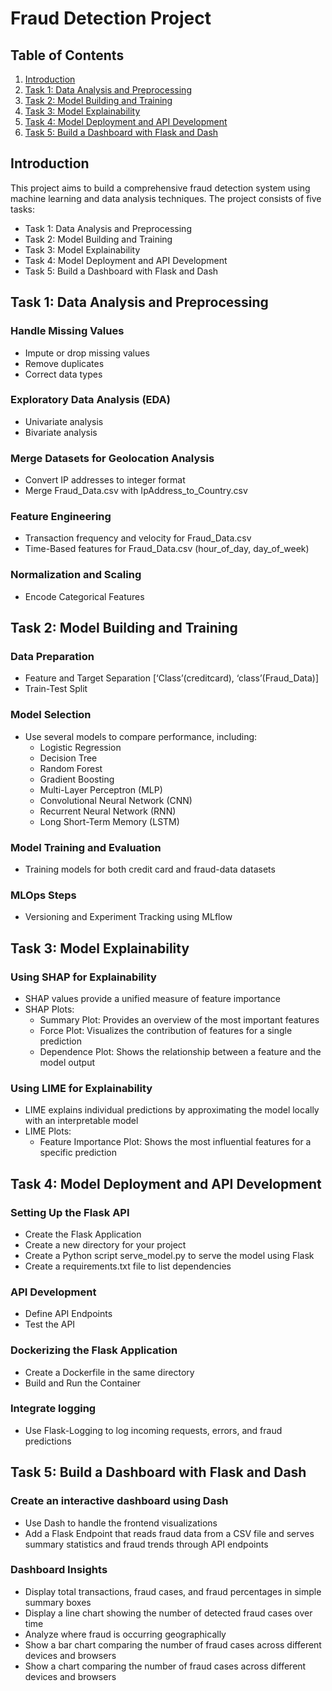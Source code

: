 **Fraud Detection Project**
==========================

**Table of Contents**
-----------------

1. [Introduction](#introduction)
2. [Task 1: Data Analysis and Preprocessing](#task-1-data-analysis-and-preprocessing)
3. [Task 2: Model Building and Training](#task-2-model-building-and-training)
4. [Task 3: Model Explainability](#task-3-model-explainability)
5. [Task 4: Model Deployment and API Development](#task-4-model-deployment-and-api-development)
6. [Task 5: Build a Dashboard with Flask and Dash](#task-5-build-a-dashboard-with-flask-and-dash)

**Introduction**
---------------

This project aims to build a comprehensive fraud detection system using machine learning and data analysis techniques. The project consists of five tasks:

* Task 1: Data Analysis and Preprocessing
* Task 2: Model Building and Training
* Task 3: Model Explainability
* Task 4: Model Deployment and API Development
* Task 5: Build a Dashboard with Flask and Dash

**Task 1: Data Analysis and Preprocessing**
-----------------------------------------

### Handle Missing Values

* Impute or drop missing values
* Remove duplicates
* Correct data types

### Exploratory Data Analysis (EDA)

* Univariate analysis
* Bivariate analysis

### Merge Datasets for Geolocation Analysis

* Convert IP addresses to integer format
* Merge Fraud_Data.csv with IpAddress_to_Country.csv

### Feature Engineering

* Transaction frequency and velocity for Fraud_Data.csv
* Time-Based features for Fraud_Data.csv (hour_of_day, day_of_week)

### Normalization and Scaling

* Encode Categorical Features

**Task 2: Model Building and Training**
-----------------------------------------

### Data Preparation

* Feature and Target Separation [‘Class’(creditcard), ‘class’(Fraud_Data)]
* Train-Test Split

### Model Selection

* Use several models to compare performance, including:
	+ Logistic Regression
	+ Decision Tree
	+ Random Forest
	+ Gradient Boosting
	+ Multi-Layer Perceptron (MLP)
	+ Convolutional Neural Network (CNN)
	+ Recurrent Neural Network (RNN)
	+ Long Short-Term Memory (LSTM)

### Model Training and Evaluation

* Training models for both credit card and fraud-data datasets

### MLOps Steps

* Versioning and Experiment Tracking using MLflow

**Task 3: Model Explainability**
-------------------------------

### Using SHAP for Explainability

* SHAP values provide a unified measure of feature importance
* SHAP Plots:
	+ Summary Plot: Provides an overview of the most important features
	+ Force Plot: Visualizes the contribution of features for a single prediction
	+ Dependence Plot: Shows the relationship between a feature and the model output

### Using LIME for Explainability

* LIME explains individual predictions by approximating the model locally with an interpretable model
* LIME Plots:
	+ Feature Importance Plot: Shows the most influential features for a specific prediction

**Task 4: Model Deployment and API Development**
----------------------------------------------

### Setting Up the Flask API

* Create the Flask Application
* Create a new directory for your project
* Create a Python script serve_model.py to serve the model using Flask
* Create a requirements.txt file to list dependencies

### API Development

* Define API Endpoints
* Test the API

### Dockerizing the Flask Application

* Create a Dockerfile in the same directory
* Build and Run the Container

### Integrate logging

* Use Flask-Logging to log incoming requests, errors, and fraud predictions

**Task 5: Build a Dashboard with Flask and Dash**
----------------------------------------------

### Create an interactive dashboard using Dash

* Use Dash to handle the frontend visualizations
* Add a Flask Endpoint that reads fraud data from a CSV file and serves summary statistics and fraud trends through API endpoints

### Dashboard Insights

* Display total transactions, fraud cases, and fraud percentages in simple summary boxes
* Display a line chart showing the number of detected fraud cases over time
* Analyze where fraud is occurring geographically
* Show a bar chart comparing the number of fraud cases across different devices and browsers
* Show a chart comparing the number of fraud cases across different devices and browsers